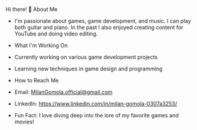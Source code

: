 Hi there! 👋
About Me
- I'm passionate about games, game development, and music. I can play both guitar and piano. In the past I also enjoyed creating content for YouTube and doing video editing.

- What I'm Working On
- Currently working on various game development projects
- Learning new techniques in game design and programming
- How to Reach Me
- Email: MilanGomola.official@gmail.com
- LinkedIn: https://www.linkedin.com/in/milan-gomola-0307a3253/
- Fun Fact: I love diving deep into the lore of my favorite games and movies!
